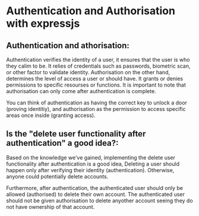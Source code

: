 # **Authentication and Authorisation with expressjs**



## Authentication and athorisation:

Authentication verifies the identity of a user, it ensures that the user is who they calim to be. It relies of credentials such as passwords, biometric scan, or other factor to validate identity. Authorisation on the other hand, determines the level of access a user or should have. It grants or denies permissions to specific resourses or functions. It is important to note that authorisation can only come after authentication is complete.

You can think of authentication as having the correct key to unlock a door (proving identitiy), and authorisation as the permission to access specific areas once inside (granting access).


## Is the "delete user functionality after authentication" a good idea?:

Based on the knowledge we've gained, implementing the delete user functionality after authentication is a good idea,  Deleting a user should happen only after verifying their identity (authentication). Otherwise, anyone could potentially delete accounts. 

Furthermore, after authentication, the authenticated user should only be allowed (authorised) to delete their own account. The authenticated user should not be given authorisation to delete anyother account seeing they do not have ownership of that account.
